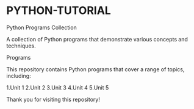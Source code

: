 # PYTHON-TUTORIAL
Python Programs Collection

A collection of Python programs that demonstrate various concepts and techniques.

Programs

This repository contains Python programs that cover a range of topics, including:

1.Unit 1
2.Unit 2
3.Unit 3
4.Unit 4
5.Unit 5

Thank you for visiting this repository!
